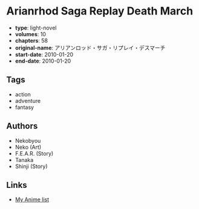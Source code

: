 # Arianrhod Saga Replay Death March

-   **type**: light-novel
-   **volumes**: 10
-   **chapters**: 58
-   **original-name**: アリアンロッド・サガ・リプレイ・デスマーチ
-   **start-date**: 2010-01-20
-   **end-date**: 2010-01-20

## Tags

-   action
-   adventure
-   fantasy

## Authors

-   Nekobyou
-   Neko (Art)
-   F.E.A.R. (Story)
-   Tanaka
-   Shinji (Story)

## Links

-   [My Anime list](https://myanimelist.net/manga/89845/Arianrhod_Saga_Replay_Death_March)
